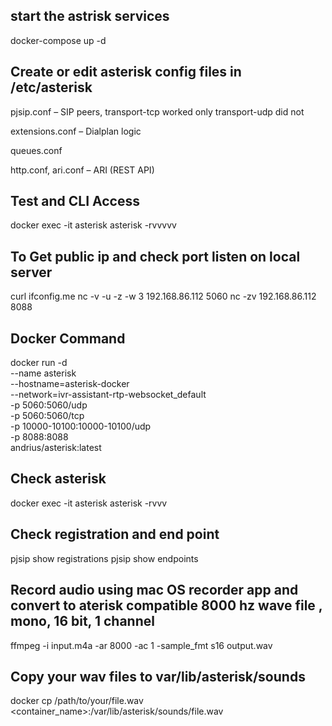 ## start the astrisk services 
docker-compose up -d

## Create or edit asterisk config files in /etc/asterisk

pjsip.conf – SIP peers, transport-tcp worked only transport-udp did not

extensions.conf – Dialplan logic

queues.conf

http.conf, ari.conf – ARI (REST API)

## Test and CLI Access
docker exec -it asterisk asterisk -rvvvvv

## To Get public ip and check port listen on local server
curl ifconfig.me
nc -v -u -z -w 3 192.168.86.112 5060
nc -zv 192.168.86.112 8088

## Docker Command
docker run -d \
  --name asterisk \
  --hostname=asterisk-docker \
  --network=ivr-assistant-rtp-websocket_default \
  -p 5060:5060/udp \
  -p 5060:5060/tcp \
  -p 10000-10100:10000-10100/udp \
  -p 8088:8088 \
  andrius/asterisk:latest
## Check asterisk
  docker exec -it asterisk asterisk -rvvv
## Check registration and end point
  pjsip show registrations
  pjsip show endpoints
## Record audio using mac OS recorder app and convert to aterisk  compatible 8000 hz wave file , mono, 16 bit, 1 channel
ffmpeg -i input.m4a -ar 8000 -ac 1 -sample_fmt s16 output.wav

## Copy your wav files to var/lib/asterisk/sounds
docker cp /path/to/your/file.wav <container_name>:/var/lib/asterisk/sounds/file.wav